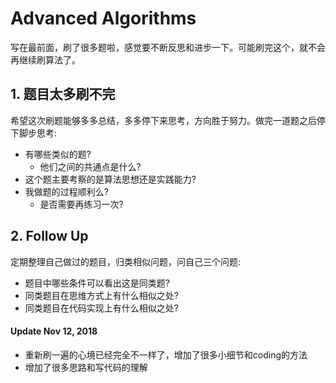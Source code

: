 # Advanced Algorithms

写在最前面，刷了很多题啦，感觉要不断反思和进步一下。可能刷完这个，就不会再继续刷算法了。

## 1. 题目太多刷不完

希望这次刷题能够多多总结，多多停下来思考，方向胜于努力。做完一道题之后停下脚步思考:

* 有哪些类似的题?
  * 他们之间的共通点是什么? 
* 这个题主要考察的是算法思想还是实践能力? 
* 我做题的过程顺利么? 
  * 是否需要再练习一次?

## 2. Follow Up

定期整理自己做过的题目，归类相似问题，问自己三个问题: 

* 题目中哪些条件可以看出这是同类题? 
* 同类题目在思维方式上有什么相似之处? 
* 同类题目在代码实现上有什么相似之处?

#### Update Nov 12, 2018

* 重新刷一遍的心境已经完全不一样了，增加了很多小细节和coding的方法
* 增加了很多思路和写代码的理解

